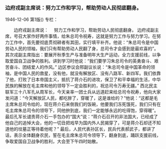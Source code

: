 ### 边府戎副主席说：努力工作和学习，帮助劳动人民彻底翻身。

1946-12-06
第1版()
专栏：

　　边府戎副主席说：
  　努力工作和学习，帮助劳动人民彻底翻身。
    边府戎副主席，号召大家作好两件事情，给朱总司令祝寿，这就是努力工作与努力学习。在努力工作中，首先要彻底贯彻耕者有其田，实行填平补齐。他说：“朱总司令是中国劳动人民的领袖，我们只有帮助劳动人民翻了身，总司令才会感到是最欢喜的”。其次戎副主席指出：要展开秋季生产与准备明年大生产运动，全力支援前线，以争取爱国自卫战争的胜利。讲到学习时他说：“我们要学习朱总司令的英勇奋斗、艰苦奋斗、团结爱人的作风。”
    边区参议会邢副议长说：“朱总司令是中国革命的领袖，是中国人民的救星，没有他，就没有解放区、没有八路军、新四军。我们依靠了他，打败了日本帝国主义，抵抗了蒋介石的进攻，保卫了和平幸福的生活，中华民族的解放在毛主席和他的领导下一定会胜利的，祝总司令万寿无疆。”
    西北民主联军三十八军孔从周军长，今天亲率一团士兵从远道赶来给总司令祝寿，他向大家发问道：“今天解放区人民，都吃胖了，穿暖了，这是谁给的？”他说：“这都是毛主席朱总司令给的，现在蒋介石来倒我们的饭碗，他要我们冻死饿死，我们只有在毛主席朱总司令的领导下，同他拚到底，我们一定能够永远的吃得饱，穿得暖”。最后孔军长谴责蒋介石一手包办的“国大”说：“蒋介石召开的非法国大，已经成了他自己的追悼大会，他的一切丑把戏早为国内外人民揭穿了，可是蒋介石却还不知道他的坟墓正等待着他呢？”
    最后，人民代表孙区长，民兵代表郝武子，都讲了话，表示全体翻身农民，誓在毛主席朱总司令领导下，翻身到底，踊跃支援前线，争取爱国自卫战争的胜利，大会至下午四时始散。
